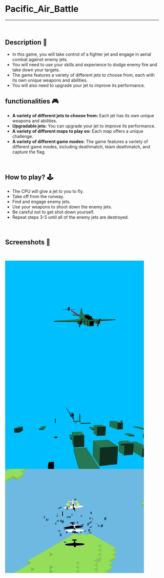 # **Pacific_Air_Battle** 

---

<br>

## **Description 📃**
- In this game, you will take control of a fighter jet and engage in aerial combat against enemy jets.
- You will need to use your skills and experience to dodge enemy fire and take down your targets. 
- The game features a variety of different jets to choose from, each with its own unique weapons and abilities. 
- You will also need to upgrade your jet to improve its performance.

## **functionalities 🎮**

- **A variety of different jets to choose from:** Each jet has its own unique weapons and abilities.
- **Upgradable jets:** You can upgrade your jet to improve its performance.
- **A variety of different maps to play on:** Each map offers a unique challenge.
- **A variety of different game modes:** The game features a variety of different game modes, including deathmatch, team deathmatch, and capture the flag.

<br>

## **How to play? 🕹️**
- The CPU will give a jet to you to fly.
- Take off from the runway.
- Find and engage enemy jets.
- Use your weapons to shoot down the enemy jets.
- Be careful not to get shot down yourself.
- Repeat steps 3-5 until all of the enemy jets are destroyed.


<br>

## **Screenshots 📸**
<br>

![Pacific Air Battle](../../assets/images/Pacific_Air_Battle.jpg)


